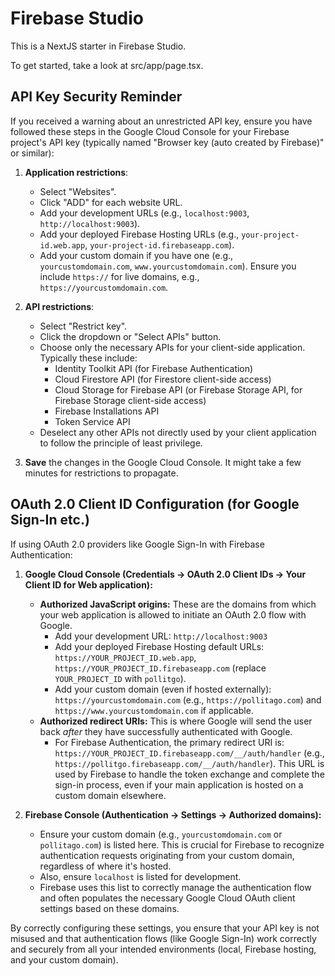 
# Firebase Studio

This is a NextJS starter in Firebase Studio.

To get started, take a look at src/app/page.tsx.


## API Key Security Reminder

If you received a warning about an unrestricted API key, ensure you have followed these steps in the Google Cloud Console for your Firebase project's API key (typically named "Browser key (auto created by Firebase)" or similar):

1.  **Application restrictions**:
    *   Select "Websites".
    *   Click "ADD" for each website URL.
    *   Add your development URLs (e.g., `localhost:9003`, `http://localhost:9003`).
    *   Add your deployed Firebase Hosting URLs (e.g., `your-project-id.web.app`, `your-project-id.firebaseapp.com`).
    *   Add your custom domain if you have one (e.g., `yourcustomdomain.com`, `www.yourcustomdomain.com`). Ensure you include `https://` for live domains, e.g., `https://yourcustomdomain.com`.

2.  **API restrictions**:
    *   Select "Restrict key".
    *   Click the dropdown or "Select APIs" button.
    *   Choose only the necessary APIs for your client-side application. Typically these include:
        *   Identity Toolkit API (for Firebase Authentication)
        *   Cloud Firestore API (for Firestore client-side access)
        *   Cloud Storage for Firebase API (or Firebase Storage API, for Firebase Storage client-side access)
        *   Firebase Installations API
        *   Token Service API
    *   Deselect any other APIs not directly used by your client application to follow the principle of least privilege.

3.  **Save** the changes in the Google Cloud Console. It might take a few minutes for restrictions to propagate.

## OAuth 2.0 Client ID Configuration (for Google Sign-In etc.)

If using OAuth 2.0 providers like Google Sign-In with Firebase Authentication:

1.  **Google Cloud Console (Credentials -> OAuth 2.0 Client IDs -> Your Client ID for Web application):**
    *   **Authorized JavaScript origins:** These are the domains from which your web application is allowed to initiate an OAuth 2.0 flow with Google.
        *   Add your development URL: `http://localhost:9003`
        *   Add your deployed Firebase Hosting default URLs: `https://YOUR_PROJECT_ID.web.app`, `https://YOUR_PROJECT_ID.firebaseapp.com` (replace `YOUR_PROJECT_ID` with `pollitgo`).
        *   Add your custom domain (even if hosted externally): `https://yourcustomdomain.com` (e.g., `https://pollitago.com`) and `https://www.yourcustomdomain.com` if applicable.
    *   **Authorized redirect URIs:** This is where Google will send the user back *after* they have successfully authenticated with Google.
        *   For Firebase Authentication, the primary redirect URI is: `https://YOUR_PROJECT_ID.firebaseapp.com/__/auth/handler` (e.g., `https://pollitgo.firebaseapp.com/__/auth/handler`). This URL is used by Firebase to handle the token exchange and complete the sign-in process, even if your main application is hosted on a custom domain elsewhere.

2.  **Firebase Console (Authentication -> Settings -> Authorized domains):**
    *   Ensure your custom domain (e.g., `yourcustomdomain.com` or `pollitago.com`) is listed here. This is crucial for Firebase to recognize authentication requests originating from your custom domain, regardless of where it's hosted.
    *   Also, ensure `localhost` is listed for development.
    *   Firebase uses this list to correctly manage the authentication flow and often populates the necessary Google Cloud OAuth client settings based on these domains.

By correctly configuring these settings, you ensure that your API key is not misused and that authentication flows (like Google Sign-In) work correctly and securely from all your intended environments (local, Firebase hosting, and your custom domain).
